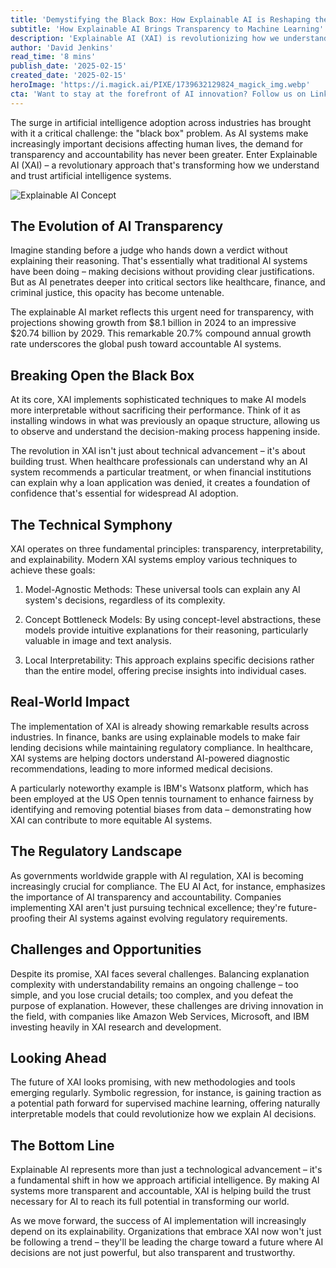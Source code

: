 ```yaml
---
title: 'Demystifying the Black Box: How Explainable AI is Reshaping the Future of Machine Learning'
subtitle: 'How Explainable AI Brings Transparency to Machine Learning'
description: 'Explainable AI (XAI) is revolutionizing how we understand and trust artificial intelligence systems. As AI increasingly impacts critical decisions in healthcare, finance, and beyond, the demand for transparency has never been greater. Discover how XAI is breaking open the AI black box and reshaping the future of machine learning.'
author: 'David Jenkins'
read_time: '8 mins'
publish_date: '2025-02-15'
created_date: '2025-02-15'
heroImage: 'https://i.magick.ai/PIXE/1739632129824_magick_img.webp'
cta: 'Want to stay at the forefront of AI innovation? Follow us on LinkedIn for regular insights into groundbreaking technologies like Explainable AI and other developments shaping the future of machine learning.'
---
```


The surge in artificial intelligence adoption across industries has brought with it a critical challenge: the "black box" problem. As AI systems make increasingly important decisions affecting human lives, the demand for transparency and accountability has never been greater. Enter Explainable AI (XAI) – a revolutionary approach that's transforming how we understand and trust artificial intelligence systems.

![Explainable AI Concept](https://i.magick.ai/PIXE/1739632129827_magick_img.webp)

## The Evolution of AI Transparency

Imagine standing before a judge who hands down a verdict without explaining their reasoning. That's essentially what traditional AI systems have been doing – making decisions without providing clear justifications. But as AI penetrates deeper into critical sectors like healthcare, finance, and criminal justice, this opacity has become untenable.

The explainable AI market reflects this urgent need for transparency, with projections showing growth from $8.1 billion in 2024 to an impressive $20.74 billion by 2029. This remarkable 20.7% compound annual growth rate underscores the global push toward accountable AI systems.

## Breaking Open the Black Box

At its core, XAI implements sophisticated techniques to make AI models more interpretable without sacrificing their performance. Think of it as installing windows in what was previously an opaque structure, allowing us to observe and understand the decision-making process happening inside.

The revolution in XAI isn't just about technical advancement – it's about building trust. When healthcare professionals can understand why an AI system recommends a particular treatment, or when financial institutions can explain why a loan application was denied, it creates a foundation of confidence that's essential for widespread AI adoption.

## The Technical Symphony

XAI operates on three fundamental principles: transparency, interpretability, and explainability. Modern XAI systems employ various techniques to achieve these goals:

1. Model-Agnostic Methods: These universal tools can explain any AI system's decisions, regardless of its complexity.

2. Concept Bottleneck Models: By using concept-level abstractions, these models provide intuitive explanations for their reasoning, particularly valuable in image and text analysis.

3. Local Interpretability: This approach explains specific decisions rather than the entire model, offering precise insights into individual cases.

## Real-World Impact

The implementation of XAI is already showing remarkable results across industries. In finance, banks are using explainable models to make fair lending decisions while maintaining regulatory compliance. In healthcare, XAI systems are helping doctors understand AI-powered diagnostic recommendations, leading to more informed medical decisions.

A particularly noteworthy example is IBM's Watsonx platform, which has been employed at the US Open tennis tournament to enhance fairness by identifying and removing potential biases from data – demonstrating how XAI can contribute to more equitable AI systems.

## The Regulatory Landscape

As governments worldwide grapple with AI regulation, XAI is becoming increasingly crucial for compliance. The EU AI Act, for instance, emphasizes the importance of AI transparency and accountability. Companies implementing XAI aren't just pursuing technical excellence; they're future-proofing their AI systems against evolving regulatory requirements.

## Challenges and Opportunities

Despite its promise, XAI faces several challenges. Balancing explanation complexity with understandability remains an ongoing challenge – too simple, and you lose crucial details; too complex, and you defeat the purpose of explanation. However, these challenges are driving innovation in the field, with companies like Amazon Web Services, Microsoft, and IBM investing heavily in XAI research and development.

## Looking Ahead

The future of XAI looks promising, with new methodologies and tools emerging regularly. Symbolic regression, for instance, is gaining traction as a potential path forward for supervised machine learning, offering naturally interpretable models that could revolutionize how we explain AI decisions.

## The Bottom Line

Explainable AI represents more than just a technological advancement – it's a fundamental shift in how we approach artificial intelligence. By making AI systems more transparent and accountable, XAI is helping build the trust necessary for AI to reach its full potential in transforming our world.

As we move forward, the success of AI implementation will increasingly depend on its explainability. Organizations that embrace XAI now won't just be following a trend – they'll be leading the charge toward a future where AI decisions are not just powerful, but also transparent and trustworthy.